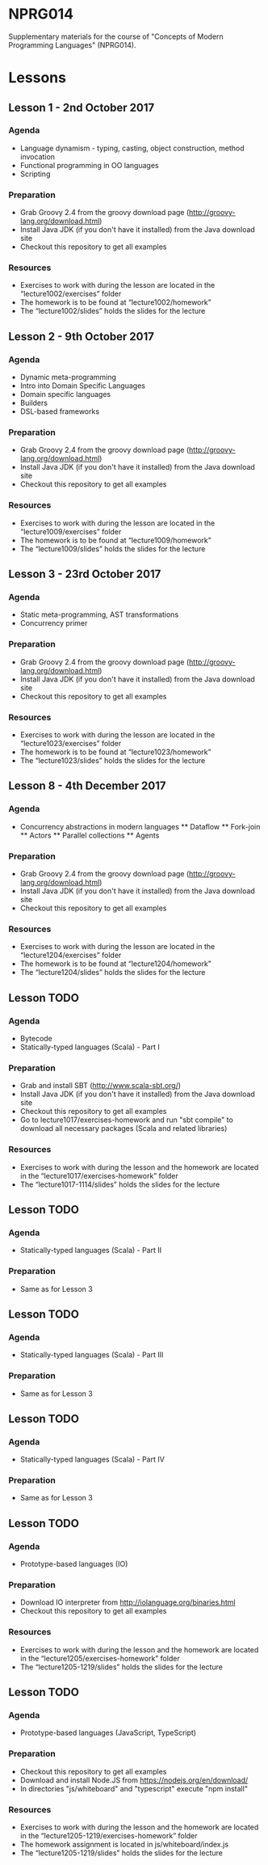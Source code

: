 # NPRG014
Supplementary materials for the course of "Concepts of Modern Programming Languages" (NPRG014).

# Lessons

## Lesson 1 - 2nd October 2017
### Agenda
* Language dynamism - typing, casting, object construction, method invocation
* Functional programming in OO languages
* Scripting

### Preparation
* Grab Groovy 2.4 from the groovy download page (http://groovy-lang.org/download.html)
* Install Java JDK (if you don't have it installed) from the Java download site
* Checkout this repository to get all examples

### Resources
* Exercises to work with during the lesson are located in the “lecture1002/exercises” folder
* The homework is to be found at “lecture1002/homework”
* The “lecture1002/slides” holds the slides for the lecture

## Lesson 2 - 9th October 2017
### Agenda

* Dynamic meta-programming
* Intro into Domain Specific Languages
* Domain specific languages
* Builders
* DSL-based frameworks

### Preparation
* Grab Groovy 2.4 from the groovy download page (http://groovy-lang.org/download.html)
* Install Java JDK (if you don't have it installed) from the Java download site
* Checkout this repository to get all examples

### Resources
* Exercises to work with during the lesson are located in the “lecture1009/exercises” folder
* The homework is to be found at “lecture1009/homework”
* The “lecture1009/slides” holds the slides for the lecture

## Lesson 3 - 23rd October 2017
### Agenda

* Static meta-programming, AST transformations
* Concurrency primer

### Preparation
* Grab Groovy 2.4 from the groovy download page (http://groovy-lang.org/download.html)
* Install Java JDK (if you don't have it installed) from the Java download site
* Checkout this repository to get all examples

### Resources
* Exercises to work with during the lesson are located in the “lecture1023/exercises” folder
* The homework is to be found at “lecture1023/homework”
* The “lecture1023/slides” holds the slides for the lecture

## Lesson 8 - 4th December 2017
### Agenda

* Concurrency abstractions in modern languages
** Dataflow
** Fork-join
** Actors
** Parallel collections
** Agents

### Preparation
* Grab Groovy 2.4 from the groovy download page (http://groovy-lang.org/download.html)
* Install Java JDK (if you don't have it installed) from the Java download site
* Checkout this repository to get all examples

### Resources
* Exercises to work with during the lesson are located in the “lecture1204/exercises” folder
* The homework is to be found at “lecture1204/homework”
* The “lecture1204/slides” holds the slides for the lecture


## Lesson TODO
### Agenda
* Bytecode
* Statically-typed languages (Scala) - Part I

### Preparation
* Grab and install SBT (http://www.scala-sbt.org/)
* Install Java JDK (if you don't have it installed) from the Java download site
* Checkout this repository to get all examples
* Go to lecture1017/exercises-homework and run "sbt compile" to download all necessary packages (Scala and related libraries)

### Resources
* Exercises to work with during the lesson and the homework are located in the “lecture1017/exercises-homework” folder
* The “lecture1017-1114/slides” holds the slides for the lecture


## Lesson TODO
### Agenda
* Statically-typed languages (Scala) - Part II

### Preparation
* Same as for Lesson 3


## Lesson TODO
### Agenda
* Statically-typed languages (Scala) - Part III

### Preparation
* Same as for Lesson 3


## Lesson TODO
### Agenda
* Statically-typed languages (Scala) - Part IV 

### Preparation
* Same as for Lesson 3

## Lesson TODO
### Agenda

* Prototype-based languages (IO)

### Preparation
* Download IO interpreter from http://iolanguage.org/binaries.html
* Checkout this repository to get all examples

### Resources
* Exercises to work with during the lesson and the homework are located in the “lecture1205/exercises-homework” folder
* The “lecture1205-1219/slides” holds the slides for the lecture

## Lesson TODO
### Agenda

* Prototype-based languages (JavaScript, TypeScript)

### Preparation
* Checkout this repository to get all examples
* Download and install Node.JS from https://nodejs.org/en/download/
* In directories "js/whiteboard" and "typescript" execute "npm install"

### Resources
* Exercises to work with during the lesson and the homework are located in the “lecture1205-1219/exercises-homework” folder
* The homework assignment is located in js/whiteboard/index.js
* The “lecture1205-1219/slides” holds the slides for the lecture

